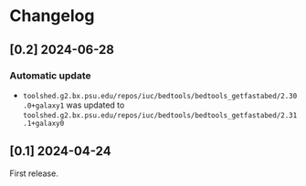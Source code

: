 # Changelog

## [0.2] 2024-06-28

### Automatic update
- `toolshed.g2.bx.psu.edu/repos/iuc/bedtools/bedtools_getfastabed/2.30.0+galaxy1` was updated to `toolshed.g2.bx.psu.edu/repos/iuc/bedtools/bedtools_getfastabed/2.31.1+galaxy0`

## [0.1] 2024-04-24

First release.
